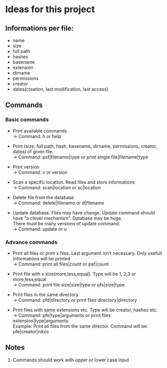 # Ideas for this project 

## Informations per file:
* name 
* size
* full path 
* hashes 
* basename
* extension
* dirname
* permissions
* creator
* dates(creation, last modification, last access)

## Commands
### Basic commands
  * Print available commands <br />
  -> Command: h or help

  * Print (size, full path, hash, basename, dirname, permissions, creator, dates) of given file. <br />
  -> Command: psf|filename|type or print single file|filename|type
  
  * Print version <br/>
  -> Command: v or version
  
  * Scan a specific location. Read files and store informations <br />
  -> Command: scan|location or sc|location
  
  * Delete file from the database <br />
  -> Command: delete|filename or d|filename
  
  * Update database. Files may have change. Update command should have "a clever mechanism". Database may be huge. <br />
  There must be many versions of update command. <br />
  -> Command: update or u
  
### Advance commands 
   * Print all files or print x files. Last argument isn't necessary. Only usefull informations will be printed <br />
   -> Command: print all files|count or paf|count 
   
   * Print file with x size(more,less,equal). Type will be 1, 2,3  or more,less,equal <br />
   -> Command: print file size|size|type or pfs|size|type
   
   * Print files in the same directory <br />
   -> Command: pfd|directory or print files directory|directory
   
   * Print files with same extensions etc. Type will be creator, hashes etc. <br />
   -> Command: pfe|type|arguments or print files extension|type|arguments <br />
   Example: Print all files from the same director. Command will be: pfe|creator|nikos
  
## Notes
1. Commands should work with upper or lower case input


<!---
Αρχικά έχουμε διάφορα αρχεία και θέλουμε να μπορούμε να εξάγουμε διάφορες πληροφορίες από αυτά τα αρχεία και να αποθηκεύουμε σε μια βάση 
τα αποτελέσματα.
-->
  
  
  


